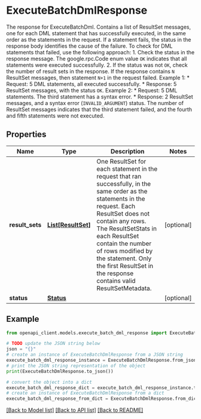 # ExecuteBatchDmlResponse

The response for ExecuteBatchDml. Contains a list of ResultSet messages, one for each DML statement that has successfully executed, in the same order as the statements in the request. If a statement fails, the status in the response body identifies the cause of the failure. To check for DML statements that failed, use the following approach: 1. Check the status in the response message. The google.rpc.Code enum value `OK` indicates that all statements were executed successfully. 2. If the status was not `OK`, check the number of result sets in the response. If the response contains `N` ResultSet messages, then statement `N+1` in the request failed. Example 1: * Request: 5 DML statements, all executed successfully. * Response: 5 ResultSet messages, with the status `OK`. Example 2: * Request: 5 DML statements. The third statement has a syntax error. * Response: 2 ResultSet messages, and a syntax error (`INVALID_ARGUMENT`) status. The number of ResultSet messages indicates that the third statement failed, and the fourth and fifth statements were not executed.

## Properties

Name | Type | Description | Notes
------------ | ------------- | ------------- | -------------
**result_sets** | [**List[ResultSet]**](ResultSet.md) | One ResultSet for each statement in the request that ran successfully, in the same order as the statements in the request. Each ResultSet does not contain any rows. The ResultSetStats in each ResultSet contain the number of rows modified by the statement. Only the first ResultSet in the response contains valid ResultSetMetadata. | [optional] 
**status** | [**Status**](Status.md) |  | [optional] 

## Example

```python
from openapi_client.models.execute_batch_dml_response import ExecuteBatchDmlResponse

# TODO update the JSON string below
json = "{}"
# create an instance of ExecuteBatchDmlResponse from a JSON string
execute_batch_dml_response_instance = ExecuteBatchDmlResponse.from_json(json)
# print the JSON string representation of the object
print(ExecuteBatchDmlResponse.to_json())

# convert the object into a dict
execute_batch_dml_response_dict = execute_batch_dml_response_instance.to_dict()
# create an instance of ExecuteBatchDmlResponse from a dict
execute_batch_dml_response_from_dict = ExecuteBatchDmlResponse.from_dict(execute_batch_dml_response_dict)
```
[[Back to Model list]](../README.md#documentation-for-models) [[Back to API list]](../README.md#documentation-for-api-endpoints) [[Back to README]](../README.md)


